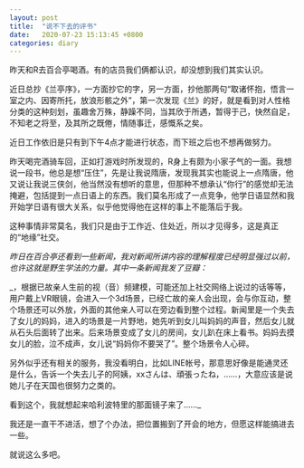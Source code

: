 ```yaml
---
layout: post
title:  "说不下去的评书"
date:   2020-07-23 15:13:45 +0800
categories: diary
---
```


昨天和R去百合亭喝酒。有的店员我们俩都认识，却没想到我们其实认识。

近日总抄《兰亭序》，一方面抄它的字，另一方面，抄他那两句“取诸怀抱，悟言一室之内、因寄所托，放浪形骸之外”，第一次发现《兰》的好，就是看到对人性格分类的这种刻划，虽趣舍万殊，静躁不同，当其欣于所遇，暂得于己，快然自足，不知老之将至，及其所之既倦，情随事迁，感慨系之矣。

近日工作依旧是只有到下午4点才能进行状态，而下班之后也不想再做努力。

昨天喝完酒骑车回，正如打游戏时所发现的，R身上有颇为小家子气的一面。我想说一段书，他总是想“压住”，先是让我说隋唐，发现我其实也能说上一点隋唐，他又说让我说三侠剑，他当然没有想听的意思，但那种不想承认“你行”的感觉却无法掩避，包括提到一点日语上的东西。我们莫名形成了一点竞争，他学日语显然和我开始学日语有很大关系，似乎他觉得他在这样的事上不能落后于我。

这种事情非常莫名，我们只是由于工作近、住处近，所以才见得多，这是真正的“地缘”社交。

_昨日在百合亭还看到一些新闻，我对新闻所讲内容的理解程度已经明显强过以前，也许这就是野生学法的力量。其中一条新闻我发了豆瓣：_

_，根据已故亲人生前的视（音）频建模，可能还加上社交网络上说过的话等等，用户戴上VR眼镜，会进入一个3d场景，已经亡故的亲人会出现，会与你互动，整个场景还可以外放，外面的其他亲人可以在旁边看到整个过程。新闻里是一个失去了女儿的妈妈，进入的场景是一片野地，她先听到女儿叫妈妈的声音，然后女儿就从石头后面转了出来。后来场景变成了女儿的房间，女儿趴在床上看书。妈妈去摸女儿的脸，泣不成声，女儿说“妈妈你不要哭了”。整个场景令人心碎。

另外似乎还有相关的服务，我没看明白，比如LINE帐号，那意思好像是能通灵还是什么，告诉一个失去儿子的阿姨，xxさんは、頑張ったね，……，大意应该是说她儿子在天国也很努力之类的。

看到这个，我就想起来哈利波特里的那面镜子来了……_

我还是一直干不进活，想了个办法，把位置搬到了开会的地方，但愿这样能搞进去一些。

就说这么多吧。
